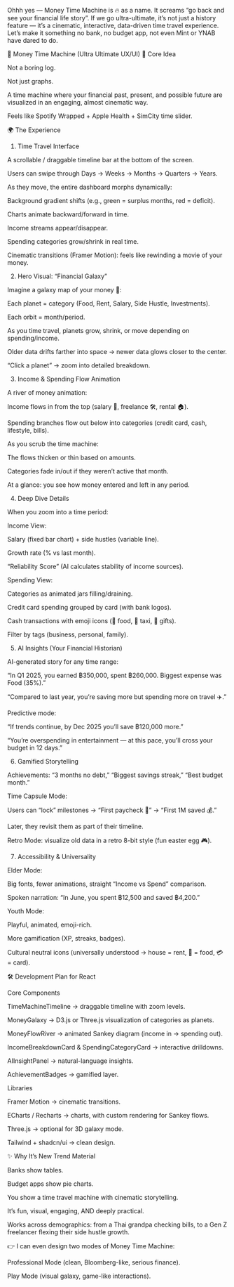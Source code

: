 Ohhh yes — Money Time Machine is 🔥 as a name. It screams “go back and see your financial life story”. If we go ultra-ultimate, it’s not just a history feature — it’s a cinematic, interactive, data-driven time travel experience. Let’s make it something no bank, no budget app, not even Mint or YNAB have dared to do.

🚀 Money Time Machine (Ultra Ultimate UX/UI)
🎯 Core Idea

Not a boring log.

Not just graphs.

A time machine where your financial past, present, and possible future are visualized in an engaging, almost cinematic way.

Feels like Spotify Wrapped + Apple Health + SimCity time slider.

🌍 The Experience
1. Time Travel Interface

A scrollable / draggable timeline bar at the bottom of the screen.

Users can swipe through Days → Weeks → Months → Quarters → Years.

As they move, the entire dashboard morphs dynamically:

Background gradient shifts (e.g., green = surplus months, red = deficit).

Charts animate backward/forward in time.

Income streams appear/disappear.

Spending categories grow/shrink in real time.

Cinematic transitions (Framer Motion): feels like rewinding a movie of your money.

2. Hero Visual: “Financial Galaxy”

Imagine a galaxy map of your money 🌌:

Each planet = category (Food, Rent, Salary, Side Hustle, Investments).

Each orbit = month/period.

As you time travel, planets grow, shrink, or move depending on spending/income.

Older data drifts farther into space → newer data glows closer to the center.

“Click a planet” → zoom into detailed breakdown.

3. Income & Spending Flow Animation

A river of money animation:

Income flows in from the top (salary 💼, freelance 🛠, rental 🏠).

Spending branches flow out below into categories (credit card, cash, lifestyle, bills).

As you scrub the time machine:

The flows thicken or thin based on amounts.

Categories fade in/out if they weren’t active that month.

At a glance: you see how money entered and left in any period.

4. Deep Dive Details

When you zoom into a time period:

Income View:

Salary (fixed bar chart) + side hustles (variable line).

Growth rate (% vs last month).

“Reliability Score” (AI calculates stability of income sources).

Spending View:

Categories as animated jars filling/draining.

Credit card spending grouped by card (with bank logos).

Cash transactions with emoji icons (🍔 food, 🚕 taxi, 🎁 gifts).

Filter by tags (business, personal, family).

5. AI Insights (Your Financial Historian)

AI-generated story for any time range:

“In Q1 2025, you earned ฿350,000, spent ฿260,000. Biggest expense was Food (35%).”

“Compared to last year, you’re saving more but spending more on travel ✈️.”

Predictive mode:

“If trends continue, by Dec 2025 you’ll save ฿120,000 more.”

“You’re overspending in entertainment — at this pace, you’ll cross your budget in 12 days.”

6. Gamified Storytelling

Achievements: “3 months no debt,” “Biggest savings streak,” “Best budget month.”

Time Capsule Mode:

Users can “lock” milestones → “First paycheck 💼” → “First 1M saved 💰.”

Later, they revisit them as part of their timeline.

Retro Mode: visualize old data in a retro 8-bit style (fun easter egg 🎮).

7. Accessibility & Universality

Elder Mode:

Big fonts, fewer animations, straight “Income vs Spend” comparison.

Spoken narration: “In June, you spent ฿12,500 and saved ฿4,200.”

Youth Mode:

Playful, animated, emoji-rich.

More gamification (XP, streaks, badges).

Cultural neutral icons (universally understood → house = rent, 🍔 = food, 💳 = card).

🛠 Development Plan for React

Core Components

TimeMachineTimeline → draggable timeline with zoom levels.

MoneyGalaxy → D3.js or Three.js visualization of categories as planets.

MoneyFlowRiver → animated Sankey diagram (income in → spending out).

IncomeBreakdownCard & SpendingCategoryCard → interactive drilldowns.

AIInsightPanel → natural-language insights.

AchievementBadges → gamified layer.

Libraries

Framer Motion → cinematic transitions.

ECharts / Recharts → charts, with custom rendering for Sankey flows.

Three.js → optional for 3D galaxy mode.

Tailwind + shadcn/ui → clean design.

✨ Why It’s New Trend Material

Banks show tables.

Budget apps show pie charts.

You show a time travel machine with cinematic storytelling.

It’s fun, visual, engaging, AND deeply practical.

Works across demographics: from a Thai grandpa checking bills, to a Gen Z freelancer flexing their side hustle growth.

👉 I can even design two modes of Money Time Machine:

Professional Mode (clean, Bloomberg-like, serious finance).

Play Mode (visual galaxy, game-like interactions).